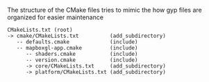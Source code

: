 The structure of the CMake files tries to mimic the how gyp files are organized
for easier maintenance

    CMakeLists.txt (root)
    -> cmake/CMakeLists.txt          (add_subdirectory)
       -- defaults.cmake             (include)
       -- mapboxgl-app.cmake         (include)
          -- shaders.cmake           (include)
          -- version.cmake           (include)
          -> core/CMakeLists.txt     (add_subdirectory)
          -> platform/CMakeLists.txt (add_subdirectory)


         